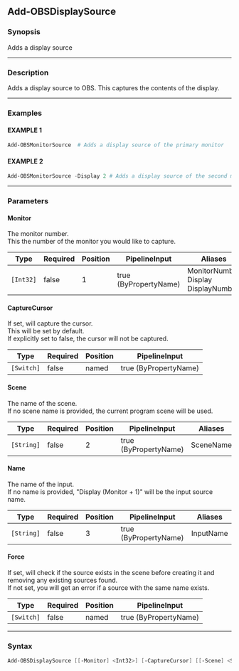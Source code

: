Add-OBSDisplaySource
--------------------




### Synopsis
Adds a display source



---


### Description

Adds a display source to OBS.  This captures the contents of the display.



---


### Examples
#### EXAMPLE 1
```PowerShell
Add-OBSMonitorSource  # Adds a display source of the primary monitor
```

#### EXAMPLE 2
```PowerShell
Add-OBSMonitorSource -Display 2 # Adds a display source of the second monitor
```



---


### Parameters
#### **Monitor**

The monitor number.    
This the number of the monitor you would like to capture.






|Type     |Required|Position|PipelineInput        |Aliases                                    |
|---------|--------|--------|---------------------|-------------------------------------------|
|`[Int32]`|false   |1       |true (ByPropertyName)|MonitorNumber<br/>Display<br/>DisplayNumber|



#### **CaptureCursor**

If set, will capture the cursor.    
This will be set by default.    
If explicitly set to false, the cursor will not be captured.






|Type      |Required|Position|PipelineInput        |
|----------|--------|--------|---------------------|
|`[Switch]`|false   |named   |true (ByPropertyName)|



#### **Scene**

The name of the scene.    
If no scene name is provided, the current program scene will be used.






|Type      |Required|Position|PipelineInput        |Aliases  |
|----------|--------|--------|---------------------|---------|
|`[String]`|false   |2       |true (ByPropertyName)|SceneName|



#### **Name**

The name of the input.    
If no name is provided, "Display $($Monitor + 1)" will be the input source name.






|Type      |Required|Position|PipelineInput        |Aliases  |
|----------|--------|--------|---------------------|---------|
|`[String]`|false   |3       |true (ByPropertyName)|InputName|



#### **Force**

If set, will check if the source exists in the scene before creating it and removing any existing sources found.    
If not set, you will get an error if a source with the same name exists.






|Type      |Required|Position|PipelineInput        |
|----------|--------|--------|---------------------|
|`[Switch]`|false   |named   |true (ByPropertyName)|





---


### Syntax
```PowerShell
Add-OBSDisplaySource [[-Monitor] <Int32>] [-CaptureCursor] [[-Scene] <String>] [[-Name] <String>] [-Force] [<CommonParameters>]
```
